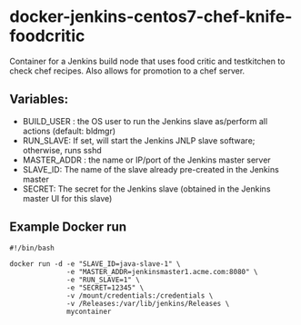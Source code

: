 # docker-jenkins-centos7-chef-knife-foodcritic
Container for a Jenkins build node that uses food critic and testkitchen to check chef recipes.  Also allows for promotion to a chef server.

## Variables:

- BUILD_USER : the OS user to run the Jenkins slave as/perform all actions (default: bldmgr)
- RUN_SLAVE: If set, will start the Jenkins JNLP slave software; otherwise, runs sshd
- MASTER_ADDR : the name or IP/port of the Jenkins master server
- SLAVE_ID: The name of the slave already pre-created in the Jenkins master
- SECRET: The secret for the Jenkins slave (obtained in the Jenkins master UI for this slave)

## Example Docker run

```
#!/bin/bash

docker run -d -e "SLAVE_ID=java-slave-1" \
              -e "MASTER_ADDR=jenkinsmaster1.acme.com:8080" \
              -e "RUN_SLAVE=1" \
              -e "SECRET=12345" \
              -v /mount/credentials:/credentials \
              -v /Releases:/var/lib/jenkins/Releases \
              mycontainer
```
